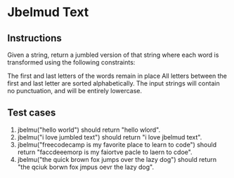 # Jbelmud Text

## Instructions

Given a string, return a jumbled version of that string where each word is transformed using the following constraints:

The first and last letters of the words remain in place
All letters between the first and last letter are sorted alphabetically.
The input strings will contain no punctuation, and will be entirely lowercase.

## Test cases

1. jbelmu("hello world") should return "hello wlord".
2. jbelmu("i love jumbled text") should return "i love jbelmud text".
3. jbelmu("freecodecamp is my favorite place to learn to code") should return "faccdeeemorp is my faiortve pacle to laern to cdoe".
4. jbelmu("the quick brown fox jumps over the lazy dog") should return "the qciuk borwn fox jmpus oevr the lazy dog".